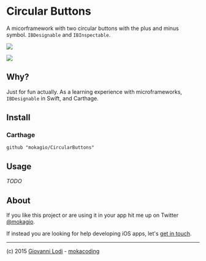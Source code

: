 # Circular Buttons

A micorframework with two circular buttons with the plus and minus symbol. `IBDesignable` and `IBInspectable`.

![](https://raw.githubusercontent.com/mokagio/CircularButtons/master/README-Resources/plus-minus-buttons.png)

![](https://raw.githubusercontent.com/mokagio/CircularButtons/master/README-Resources/IB-panel.png)

## Why?

Just for fun actually. As a learning experience with microframeworks, `IBDesignable` in Swift, and Carthage.

## Install

### Carthage

```
github "mokagio/CircularButtons"
```

## Usage

_TODO_

## About

If you like this project or are using it in your app hit me up on Twitter [@mokagio](https://twitter.com/mokagio).

If instead you are looking for help developing iOS apps, let's [get in touch](mailto:gio+github@mokacoding.com).

---

(c) 2015 [Giovanni Lodi](http://giovannilodi.com) - [mokacoding](http://mokacoding.com)
